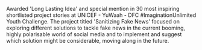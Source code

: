 Awarded 'Long Lasting Idea' and special mention in 30 most inspiring shortlisted project stories at UNICEF - YuWaah - DFC #ImaginationUnlimited Youth Challenge.
The project titled 'Sanitizing Fake News' focused on exploring different solutions to tackle fake news in the current booming, highly polarisable world of social media and to implement and suggest which solution might be considerable, moving along in the future.
